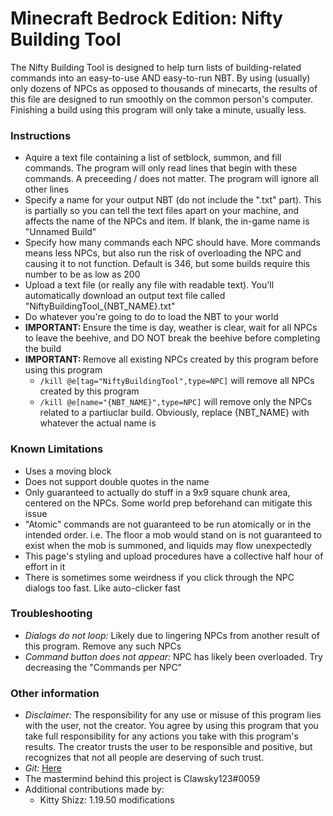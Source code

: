 # Minecraft Bedrock Edition: Nifty Building Tool

The Nifty Building Tool is designed to help turn lists of building-related commands into an easy-to-use AND easy-to-run NBT. By using (usually) only dozens of NPCs as opposed to thousands of minecarts, the results of this file are designed to run smoothly on the common person's computer. Finishing a build using this program will only take a minute, usually less.

<h3>Instructions</h3>
            <ul>
                <li>Aquire a text file containing a list of setblock, summon, and fill commands. The program will only read lines that begin with these commands. A preceeding / does not matter. The program will ignore all other lines</li>
                <li>Specify a name for your output NBT (do not include the ".txt" part). This is partially so you can tell the text files apart on your machine, and affects the name of the NPCs and item. If blank, the in-game name is "Unnamed Build"</li>
                <li>Specify how many commands each NPC should have. More commands means less NPCs, but also run the risk of overloading the NPC and causing it to not function. Default is 346, but some builds require this number to be as low as 200</li>
                <li>Upload a text file (or really any file with readable text). You'll automatically download an output text file called "NiftyBuildingTool_{NBT_NAME}.txt"</li>
                <li>Do whatever you're going to do to load the NBT to your world</li>
                <li><b>IMPORTANT: </b>Ensure the time is day, weather is clear, wait for all NPCs to leave the beehive, and DO NOT break the beehive before completing the build</li>
                <li><b>IMPORTANT: </b>Remove all existing NPCs created by this program before using this program
                    <ul>
                        <li><code>/kill @e[tag="NiftyBuildingTool",type=NPC]</code> will remove all NPCs created by this program</li>
                        <li><code>/kill @e[name="{NBT_NAME}",type=NPC]</code> will remove only the NPCs related to a partiuclar build. Obviously, replace {NBT_NAME} with whatever the actual name is</li>
                    </ul>
                </li>
            </ul>
            <h3>Known Limitations</h3>
            <ul>
                <li>Uses a moving block</li>
                <li>Does not support double quotes in the name</li>
                <li>Only guaranteed to actually do stuff in a 9x9 square chunk area, centered on the NPCs. Some world prep beforehand can mitigate this issue</li>
                <li>"Atomic" commands are not guaranteed to be run atomically or in the intended order. i.e. The floor a mob would stand on is not guaranteed to exist when the mob is summoned, and liquids may flow unexpectedly</li>
                <li>This page's styling and upload procedures have a collective half hour of effort in it</li>
                <li>There is sometimes some weirdness if you click through the NPC dialogs too fast. Like auto-clicker fast</li>
            </ul>
            <h3>Troubleshooting</h3>
            <ul>
                <li><i>Dialogs do not loop: </i>Likely due to lingering NPCs from another result of this program. Remove any such NPCs</li>
                <li><i>Command button does not appear: </i>NPC has likely been overloaded. Try decreasing the "Commands per NPC"</li>
            </ul>
            <h3>Other information</h3>
            <ul>
                <li><i>Disclaimer: </i>The responsibility for any use or misuse of this program lies with the user, not the creator. You agree by using this program that you take full responsibility for any actions you take with this program's results. The creator trusts the user to be responsible and positive, but recognizes that not all people are deserving of such trust.</li>
                <li><i>Git: </i><a target="_blank" rel="noopener noreferrer" href="https://github.com/Brutus314/MCB_NiftyBuildingTool">Here</a></li>
                <li>The mastermind behind this project is Clawsky123#0059</li>
                <li>Additional contributions made by:
                    <ul>
                        <li>Kitty Shizz: 1.19.50 modifications</li>
                    </ul>
                </li>
            </ul>
